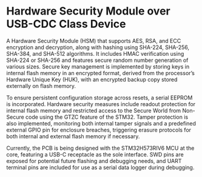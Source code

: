 # Hardware Security Module over USB-CDC Class Device
A Hardware Security Module (HSM) that supports AES, RSA, and ECC encryption and decryption, along with hashing using SHA-224, SHA-256, SHA-384, and SHA-512 algorithms. It includes HMAC verification using SHA-224 or SHA-256 and features secure random number generation of various sizes. Secure key management is implemented by storing keys in internal flash memory in an encrypted format, derived from the processor’s Hardware Unique Key (HUK), with an encrypted backup copy stored externally on flash memory.  

To ensure persistent configuration storage across resets, a serial EEPROM is incorporated. Hardware security measures include readout protection for internal flash memory and restricted access to the Secure World from Non-Secure code using the GTZC feature of the STM32. Tamper protection is also implemented, monitoring both internal tamper signals and a predefined external GPIO pin for enclosure breaches, triggering erasure protocols for both internal and external flash memory if necessary.  

Currently, the PCB is being designed with the STM32H573RIV6 MCU at the core, featuring a USB-C receptacle as the sole interface. SWD pins are exposed for potential future flashing and debugging needs, and UART terminal pins are included for use as a serial data logger during debugging.
